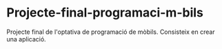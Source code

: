 # Projecte-final-programaci-m-bils
Projecte final de l'optativa de programació de mòbils. Consisteix en crear una aplicació. 

